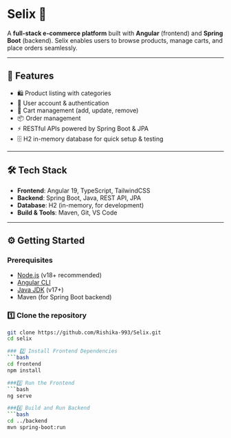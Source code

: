 # Selix 🛒  
A **full-stack e-commerce platform** built with **Angular** (frontend) and **Spring Boot** (backend). Selix enables users to browse products, manage carts, and place orders seamlessly.  

---

## 🚀 Features  
- 🛍️ Product listing with categories  
- 👤 User account & authentication  
- 🛒 Cart management (add, update, remove)  
- 📦 Order management  
- ⚡ RESTful APIs powered by Spring Boot & JPA  
- 🗄️ H2 in-memory database for quick setup & testing  

---

## 🛠️ Tech Stack  
- **Frontend**: Angular 19, TypeScript, TailwindCSS  
- **Backend**: Spring Boot, Java, REST API, JPA  
- **Database**: H2 (in-memory, for development)  
- **Build & Tools**: Maven, Git, VS Code  

---

## ⚙️ Getting Started  

### Prerequisites

- [Node.js](https://nodejs.org/en/) (v18+ recommended)  
- [Angular CLI](https://angular.io/cli)  
- [Java JDK](https://www.oracle.com/java/technologies/javase-downloads.html) (v17+)  
- Maven (for Spring Boot backend)  

### 1️⃣ Clone the repository  
```bash
git clone https://github.com/Rishika-993/Selix.git
cd selix

### 2️⃣ Install Frontend Dependencies
```bash
cd frontend
npm install

###3️⃣ Run the Frontend
```bash
ng serve

###4️⃣ Build and Run Backend
```bash
cd ../backend
mvn spring-boot:run
